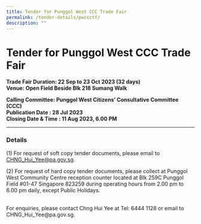 ```yaml
---
title: Tender for Punggol West CCC Trade Fair
permalink: /tender-details/pwccctf/
description: ""
---
```

Tender for Punggol West CCC Trade Fair
=======================================
**Trade Fair Duration: 22 Sep to 23 Oct 2023 (32 days) <br>
Venue:  Open Field Beside Blk 218 Sumang Walk** 

**Calling Committee: Punggol West Citizens’ Consultative Committee (CCC)** <br>
**Publication Date : 28 Jul 2023** <br>
**Closing Date &amp; Time : 11 Aug 2023, 6.00 PM**
* * *
### Details
(1) For request of soft copy tender documents, please email to CHNG_Hui_Yee@pa.gov.sg.

(2) For request of hard copy tender documents, please collect at Punggol West Community Centre reception counter located at Blk 259C Punggol Field #01-47 Singapore 823259 during operating hours from 2.00 pm to 6.00 pm daily, except Public Holidays.

<br>
For enquiries, please contact Chng Hui Yee at Tel: 6444 1128 or email to CHNG_Hui_Yee@pa.gov.sg.
